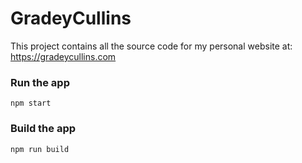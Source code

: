 # GradeyCullins
This project contains all the source code for my personal website at: https://gradeycullins.com

### Run the app
`npm start`

### Build the app
`npm run build`
